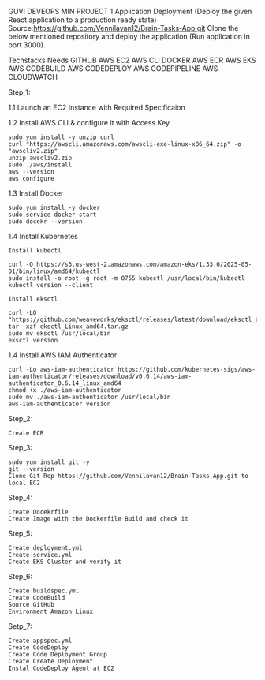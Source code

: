 GUVI DEVEOPS MIN PROJECT 1
Application Deployment
(Deploy the given React application to a production ready state)
Source:https://github.com/Vennilavan12/Brain-Tasks-App.git
Clone the below mentioned repository and deploy the application (Run application in port 3000).

Techstacks Needs
GITHUB 
AWS EC2
AWS CLI
DOCKER
AWS ECR
AWS EKS
AWS CODEBUILD
AWS CODEDEPLOY
AWS CODEPIPELINE
AWS CLOUDWATCH


Step_1:

1.1 Launch an EC2 Instance with Required Specificaion

1.2 Install AWS CLI & configure it with Access Key

    sudo yum install -y unzip curl
    curl "https://awscli.amazonaws.com/awscli-exe-linux-x86_64.zip" -o "awscliv2.zip"
    unzip awscliv2.zip
    sudo ./aws/install
    aws --version
    aws configure

1.3 Install Docker

    sudo yum install -y docker
    sudo service docker start
    sudo docekr --version

1.4 Install Kubernetes

    Install kubectl

    curl -O https://s3.us-west-2.amazonaws.com/amazon-eks/1.33.0/2025-05-01/bin/linux/amd64/kubectl
    sudo install -o root -g root -m 0755 kubectl /usr/local/bin/kubectl
    kubectl version --client

    Install eksctl

    curl -LO "https://github.com/weaveworks/eksctl/releases/latest/download/eksctl_Linux_amd64.tar.gz"
    tar -xzf eksctl_Linux_amd64.tar.gz
    sudo mv eksctl /usr/local/bin
    eksctl version

1.4 Install AWS IAM Authenticator

    curl -Lo aws-iam-authenticator https://github.com/kubernetes-sigs/aws-iam-authenticator/releases/download/v0.6.14/aws-iam-authenticator_0.6.14_linux_amd64
    chmod +x ./aws-iam-authenticator
    sudo mv ./aws-iam-authenticator /usr/local/bin
    aws-iam-authenticator version

Step_2:

    Create ECR

Step_3:

    sudo yum install git -y
    git --version
    Clone Git Rep https://github.com/Vennilavan12/Brain-Tasks-App.git to local EC2

Step_4:

    Create Docekrfile
    Create Image with the Dockerfile Build and check it 

Step_5:

    Create deployment.yml
    Create service.yml
    Create EKS Cluster and verify it

Step_6:

    Create buildspec.yml
    Create CodeBuild
    Source GitHub
    Environment Amazon Linux

Setp_7:

    Create appspec.yml
    Create CodeDeploy
    Create Code Deployment Group
    Create Create Deployment
    Instal CodeDeploy Agent at EC2
